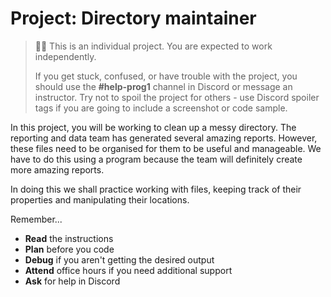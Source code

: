 # Project: Directory maintainer

>🧑‍💻 This is an individual project. You are expected to work independently.
>
>If you get stuck, confused, or have trouble with the project, you should use the **#help-prog1** channel in Discord or message an instructor. Try not to spoil the project for others - use Discord spoiler tags if you are going to include a screenshot or code sample.


In this project, you will be working to clean up a messy directory.
The reporting and data team has generated several amazing reports. However, these files 
need to be organised for them to be useful and manageable. We have to do this using a
program because the team will definitely create more amazing reports.

In doing this we shall practice working with files, keeping track of their properties
and manipulating their locations.

[//]: # (TODO: Add GHClassroom link for Directory maintainer)
[//]: # ([![log-analyzer]&#40;https://img.shields.io/static/v1?label=Open%20Project&message=log%20analyzer&color=blue&#41;]&#40;https://classroom.github.com/a/AkOk8Aco&#41;)

Remember...

- **Read** the instructions
- **Plan** before you code
- **Debug** if you aren't getting the desired output
- **Attend** office hours if you need additional support
- **Ask** for help in Discord
